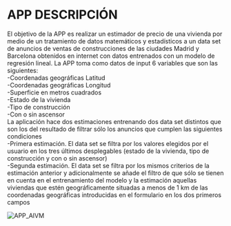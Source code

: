 # APP DESCRIPCIÓN
El objetivo de la APP es realizar un estimador de precio de una vivienda por medio de un tratamiento de datos matemáticos y estadísticos a un data set 
de anuncios de ventas de construcciones de las ciudades Madrid y Barcelona obtenidos en internet con datos entrenados con un modelo de regresión lineal. 
La APP toma como datos de input 6
variables que son las siguientes:\
-Coordenadas geográficas Latitud\
-Coordenadas geográficas Longitud\
-Superficie en metros cuadrados\
-Estado de la vivienda\
-Tipo de construcción\
-Con o sin ascensor\
La aplicación hace dos estimaciones entrenando dos data set distintos que son los del resultado de filtrar sólo los anuncios que cumplen las siguientes
condiciones\
-Primera estimación. El data set se filtra por los valores elegidos por el usuario en los tres últimos desplegables (estado de la vivienda, tipo de 
construcción y con o sin ascensor)\
-Segunda estimación. El data set se filtra por los mismos criterios de la estimación anterior y adicionalmente se añade el filtro de que sólo se tienen 
en cuenta en el entrenamiento del modelo y la estimación aquellas viviendas que estén geográficamente situadas a menos de 1 km de las coordenadas geográficas
introducidas en el formulario en los dos primeros campos


![APP_AIVM](https://github.com/joseguerenu/AIVM/assets/136623944/6efc8f91-d9fe-4bad-a610-0b9a61cad779)
